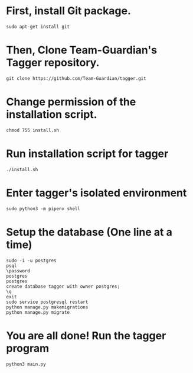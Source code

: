 # First, install Git package.
```
sudo apt-get install git
```
# Then, Clone Team-Guardian's Tagger repository.
```
git clone https://github.com/Team-Guardian/tagger.git
```
# Change permission of the installation script.
```
chmod 755 install.sh
```
# Run installation script for tagger
```
./install.sh
```
# Enter tagger's isolated environment
```
sudo python3 -m pipenv shell
```
# Setup the database (One line at a time)
```
sudo -i -u postgres
psql
\password
postgres
postgres
create database tagger with owner postgres;
\q
exit
sudo service postgresql restart
python manage.py makemigrations
python manage.py migrate
```
# You are all done! Run the tagger program
```
python3 main.py
```



